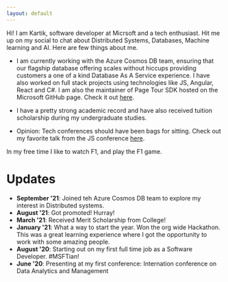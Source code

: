 ```yaml
---
layout: default
---
```


Hi!
I am Kartik, software developer at Micrsoft and a tech enthusiast. Hit me up on my social to chat about Distributed Systems, Databases, Machine learning and AI. 
Here are few things about me.

*   I am currently working with the Azure Cosmos DB team, ensuring that our flagship database offering scales without hiccups providing customers a one of a kind Database As A Service experience. I have also worked on full stack projects using technologies like JS, Angular, React and C#. I am also the maintainer of Page Tour SDK hosted on the Microsoft GitHub page. Check it out [here](https://github.com/microsoft/PageTour-SDK).

*   I have a pretty strong academic record and have also received tuition scholarship during my undergraduate studies.

*   Opinion: Tech conferences should have been bags for sitting. Check out my favorite talk from the JS conference [here](https://www.youtube.com/watch?v=8aGhZQkoFbQ).

In my free time I like to watch F1, and play the F1 game.

# Updates
*   **September '21**: Joined teh Azure Cosmos DB team to explore my interest in Distributed systems.
*   **August '21**: Got promoted! Hurray!
*   **March '21**: Received Merit Scholarship from College!
*   **January '21**: What a way to start the year. Won the org wide Hackathon. This was a great learning experience where I got the opportunity to work with some amazing people.
*   **August '20**: Starting out on my first full time job as a Software Developer. #MSFTian!
*   **June '20**: Presenting at my first conference: Internation conference on Data Analytics and Management
